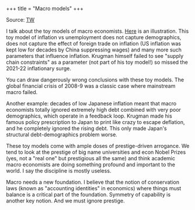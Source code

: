 +++
title = "Macro models"
+++

Source: [TW](https://threadreaderapp.com/thread/1567304169782124544.html)


I talk about the toy models of macro economists. [Here](https://twitter.com/paulkrugman/status/1566056460315942912) is an illustration. This toy model of inflation vs unemployment does not capture demographics, does not capture the effect of foreign trade on inflation (US inflation was kept low for decades by China suppressing wages) and many more such parameters that influence inflation. Krugman himself failed to see "supply chain constraints" as a parameter (not part of his toy model!) so missed the 2021-22 inflationary surge.

You can draw dangerously wrong conclusions with these toy models. The global financial crisis of 2008-9 was a classic case where mainstream macro failed. 

Another example: decades of low Japanese inflation meant that macro economists totally ignored extremely high debt combined with very poor demographics, which operate in a feedback loop. Krugman made his famous policy prescription to Japan to print like crazy to escape deflation, and he completely ignored the rising debt. This only made Japan's structural debt-demographics problem worse.

These toy models come with ample doses of prestige-driven arrogance. We tend to look at the prestige of big name universities and econ Nobel Prizes (yes, not a "real one" but prestigious all the same) and think academic macro economists are doing something profound and important to the world. I say the discipline is mostly useless. 

Macro needs a new foundation. I believe that the notion of conservation laws (known as "accounting identities" in economics) where things must balance is a critical part of the foundation. Symmetry of capability is another key notion. And we must ignore prestige.

